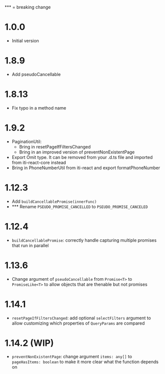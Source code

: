 ﻿\*\*\* = breaking change

# 1.0.0

-   Initial version

# 1.8.9

-   Add pseudoCancellable

# 1.8.13

-   Fix typo in a method name

# 1.9.2

-   PaginationUtil:
    -   Bring in resetPageIfFiltersChanged
    -   Bring in an improved version of preventNonExistentPage
-   Export Omit type. It can be removed from your .d.ts file and imported from iti-react-core instead
-   Bring in PhoneNumberUtil from iti-react and export formatPhoneNumber

# 1.12.3

-   Add `buildCancellablePromise(innerFunc)`
-   \*\*\* Rename `PSEUDO_PROMISE_CANCELLED` to `PSEUDO_PROMISE_CANCELED`

# 1.12.4

-   `buildCancellablePromise`: correctly handle capturing multiple promises that run in parallel

# 1.13.6

-   Change argument of `pseudoCancellable` from `Promise<T>` to `PromiseLike<T>` to allow objects that
    are thenable but not promises

# 1.14.1

-   `resetPageIfFiltersChanged`: add optional `selectFilters` argument to allow customizing which properties of `QueryParams` are compared

# 1.14.2 (WIP)

-   `preventNonExistentPage`: change argument `items: any[]` to `pageHasItems: boolean` to make it more clear what the function depends on
